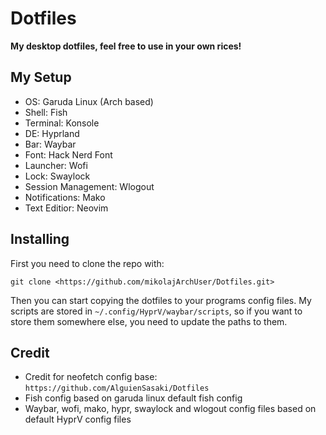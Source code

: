 # Dotfiles

**My desktop dotfiles, feel free to use in your own rices!**


## My Setup

* OS: Garuda Linux (Arch based)
* Shell: Fish
* Terminal: Konsole
* DE: Hyprland
* Bar: Waybar
* Font: Hack Nerd Font
* Launcher: Wofi
* Lock: Swaylock
* Session Management: Wlogout
* Notifications: Mako
* Text Editior: Neovim


## Installing

First you need to clone the repo with:
```
git clone <https://github.com/mikolajArchUser/Dotfiles.git>
```

Then you can start copying the dotfiles to your programs config files.
My scripts are stored in `~/.config/HyprV/waybar/scripts`, so if you want to store them 
somewhere else, you need to update the paths to them.

## Credit

* Credit for neofetch config base: `https://github.com/AlguienSasaki/Dotfiles`
* Fish config based on garuda linux default fish config
* Waybar, wofi, mako, hypr, swaylock and wlogout config files based on default HyprV config files
